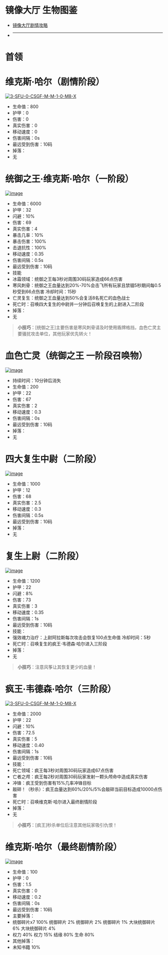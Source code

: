 # 镜像大厅 生物图鉴
* <a href="https://github.com/LeafletXD/Minecraft-Yuanchu-Server-Wiki/blob/main/Wiki/%E5%89%AF%E6%9C%AC/%E5%9B%A2%E9%98%9F%E5%89%AF%E6%9C%AC/%E9%95%9C%E5%83%8F%E5%A4%A7%E5%8E%85.md">镜像大厅剧情攻略<a/> 
* ---------------------------------------------------------------------------------------------------------------------------------------------------------------------
# 首领
# 维克斯·哈尔（剧情阶段）
<a href="https://ibb.co/zmkSYGx"><img src="https://i.ibb.co/zmkSYGx/3-SFU-0-CSGF-M-M-1-0-M8-X.png" alt="3-SFU-0-CSGF-M-M-1-0-M8-X" border="0"></a>
* 生命值：800
* 护甲：0
* 伤害：0
* 真实伤害：0
* 移动速度：0
* 伤害间隔：0s
* 最远受到伤害：10码
* 掉落：
* 无
# 统御之王·维克斯·哈尔（一阶段）
<a href="https://ibb.co/Npc72tT"><img src="https://i.ibb.co/Npc72tT/image.png" alt="image" border="0"></a>
* 生命值：6000
* 护甲：32
* 闪避：10%
* 伤害：69
* 真实伤害：4
* 暴击几率：10%
* 暴击伤害：100%
* 击退抗性：100%
* 移动速度：0.35
* 伤害间隔：0.5s
* 最远受到伤害：10码
* 技能
* 冰霜领域：统御之王每3秒对周围30码玩家造成66点伤害
* 寒风刺骨：统御之王血量达到20%-70%会击飞所有玩家且禁锢5秒期间每0.5秒受到66点伤害 冷却时间：15秒
* 亡灵复生：统御之王血量达到50%会复活8名死亡的血色战士
* 死亡时：召唤四大复生的中尉并一分钟后召唤复生的上尉进入二阶段
* 掉落：
* 无
>**小技巧**：[统御之王]主要伤害是寒风刺骨请及时使用盾牌格挡，血色亡灵主要骚扰攻击单位，其他玩家优先转火！
# 血色亡灵（统御之王 一阶段召唤物）
<a href="https://ibb.co/61hDPzJ"><img src="https://i.ibb.co/61hDPzJ/image.png" alt="image" border="0"></a>
* 持续时间：10分钟后消失
* 生命值：200
* 护甲：22
* 伤害：67
* 真实伤害：2
* 移动速度：0.3
* 伤害间隔：0s
* 最远受到伤害：10码
* 掉落：
* 无
# 四大复生中尉（二阶段）
<a href="https://ibb.co/17Qvjyk"><img src="https://i.ibb.co/17Qvjyk/image.png" alt="image" border="0"></a>
* 生命值：1000
* 护甲：12
* 伤害：68
* 真实伤害：2.5
* 移动速度：0.3
* 伤害间隔：0.5s
* 最远受到伤害：10码
* 掉落：
* 无
# 复生上尉（二阶段）
<a href="https://ibb.co/1r0tr0f"><img src="https://i.ibb.co/1r0tr0f/image.png" alt="image" border="0"></a>
* 生命值：1200
* 护甲：22
* 闪避：8%
* 伤害：73
* 真实伤害：3
* 移动速度：0.35
* 伤害间隔：1s
* 最远受到伤害：10码
* 技能：
* 强效魂力治疗：上尉阿拉斯每次攻击会恢复100点生命值 冷却时间：5秒
* 死亡时：召唤复生的疯王·韦德森·哈尔进入三阶段
* 掉落：
* 无
>**小技巧**：注意风筝让其恢复更少的血量！
# 疯王·韦德森·哈尔（三阶段）
<a href="https://ibb.co/N60Jw9d"><img src="https://i.ibb.co/N60Jw9d/3-SFU-0-CSGF-M-M-1-0-M8-X.png" alt="3-SFU-0-CSGF-M-M-1-0-M8-X" border="0"></a>
* 生命值：2000
* 护甲：22
* 闪避：10%
* 伤害：72.5
* 真实伤害：5
* 移动速度：0.40
* 伤害间隔：1s
* 最远受到伤害：10码
* 技能：
* 死亡领域：疯王每3秒对周围30码玩家造成67点伤害
* 亡者之颅：疯王每2秒对周围30码玩家发射一颗头颅命中造成真实伤害
* 冲锋：疯王受到伤害有15%几率冲锋目标
* 敲碎！（秒杀）：疯王血量达到60%/20%/5%会敲碎当前目标造成10000点伤害
* 死亡时：召唤维克斯·哈尔进入最终剧情阶段
* 掉落：
* 无
>**小技巧**：[疯王]秒杀单位后注意其他玩家吸引仇恨！
# 维克斯·哈尔（最终剧情阶段）
<a href="https://ibb.co/stzRzmp"><img src="https://i.ibb.co/stzRzmp/image.png" alt="image" border="0"></a>
* 生命值：100
* 护甲：0
* 伤害：1.5
* 真实伤害：0
* 移动速度：0.2
* 伤害间隔：0s
* 最远受到伤害：10码
* 主要掉落：
* 统御碎片x7 100% 统御碎片 2% 统御碎片 2% 统御碎片 1% 大块统御碎片 6% 大块统御碎片 4%
* 权力 40% 权力 15% 结缘 80% 生命 80%
* 其他掉落：
* 未知书籍 10%
  

